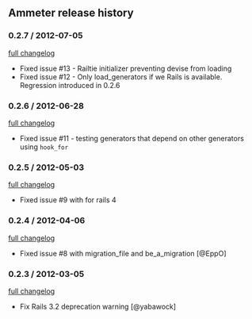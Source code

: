 ## Ammeter release history

### 0.2.7 / 2012-07-05

[full changelog](https://github.com/alexrothenberg/ammeter/compare/v0.2.6...v0.2.7)

* Fixed issue #13 - Railtie initializer preventing devise from loading
* Fixed issue #12 - Only load_generators if we Rails is available. Regression introduced in 0.2.6

### 0.2.6 / 2012-06-28

[full changelog](https://github.com/alexrothenberg/ammeter/compare/v0.2.5...v0.2.6)

* Fixed issue #11 - testing generators that depend on other generators using `hook_for`

### 0.2.5 / 2012-05-03

[full changelog](https://github.com/alexrothenberg/ammeter/compare/v0.2.4...v0.2.5)

* Fixed issue #9 with for rails 4

### 0.2.4 / 2012-04-06

[full changelog](https://github.com/alexrothenberg/ammeter/compare/v0.2.3...v0.2.4)

* Fixed issue #8 with migration_file and be_a_migration [@EppO]

### 0.2.3 / 2012-03-05

[full changelog](https://github.com/alexrothenberg/ammeter/compare/v0.2.2...v0.2.3)

* Fix Rails 3.2 deprecation warning [@yabawock]
